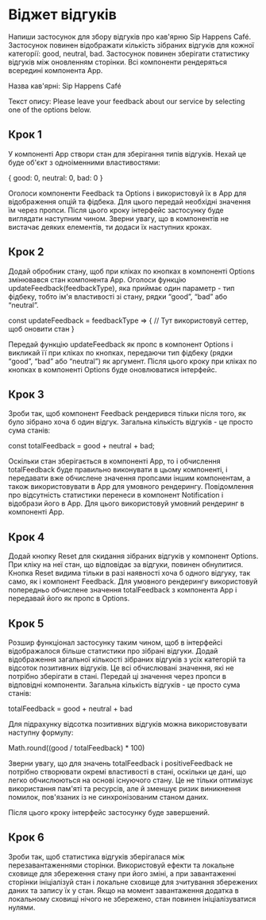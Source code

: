 # Віджет відгуків

Напиши застосунок для збору відгуків про кав'ярню Sip Happens Café. Застосунок
повинен відображати кількість зібраних відгуків для кожної категорії: good,
neutral, bad. Застосунок повинен зберігати статистику відгуків між оновленням
сторінки. Всі компоненти рендеряться всередині компонента App.

Назва кав'ярні: Sip Happens Café

Текст опису: Please leave your feedback about our service by selecting one of
the options below.

## Крок 1

У компоненті App створи стан для зберігання типів відгуків. Нехай це буде об'єкт
з одноіменними властивостями:

{ good: 0, neutral: 0, bad: 0 }

Оголоси компоненти Feedback та Options і використовуй їх в App для відображення
опцій та фідбека. Для цього передай необхідні значення їм через пропси. Після
цього кроку інтерфейс застосунку буде виглядати наступним чином. Зверни увагу,
що в компонентів не вистачає деяких елементів, ти додаси їх наступних кроках.

## Крок 2

Додай обробник стану, щоб при кліках по кнопках в компоненті Options змінювався
стан компонента App. Оголоси функцію updateFeedback(feedbackType), яка приймає
один параметр - тип фідбеку, тобто ім'я властивості зі стану, рядки “good”,
“bad” або “neutral”.

const updateFeedback = feedbackType => { // Тут використовуй сеттер, щоб оновити
стан }

Передай функцію updateFeedback як пропс в компонент Options і викликай її при
кліках по кнопках, передаючи тип фідбеку (рядки “good”, “bad” або “neutral”) як
аргумент. Після цього кроку при кліках по кнопках в компоненті Options буде
оновлюватися інтерфейс.

## Крок 3

Зроби так, щоб компонент Feedback рендерився тільки після того, як було зібрано
хоча б один відгук. Загальна кількість відгуків - це просто сума станів:

const totalFeedback = good + neutral + bad;

Оскільки стан зберігається в компоненті App, то і обчислення totalFeedback буде
правильно виконувати в цьому компоненті, і передавати вже обчислене значення
пропсами іншим компонентам, а також використовувати в App для умовного
рендерингу. Повідомлення про відсутність статистики перенеси в компонент
Notification і відобрази його в App. Для цього використовуй умовний рендеринг в
компоненті App.

## Крок 4

Додай кнопку Reset для скидання зібраних відгуків у компонент Options. При кліку
на неї стан, що відповідає за відгуки, повинен обнулитися. Кнопка Reset видима
тільки в разі наявності хоча б одного відгуку, так само, як і компонент
Feedback. Для умовного рендерингу використовуй попередньо обчислене значення
totalFeedback з компонента App і передавай його як пропс в Options.

## Крок 5

Розшир функціонал застосунку таким чином, щоб в інтерфейсі відображалося більше
статистики про зібрані відгуки. Додай відображення загальної кількості зібраних
відгуків з усіх категорій та відсоток позитивних відгуків. Це всі обчислювані
значення, які не потрібно зберігати в стані. Передай ці значення через пропси в
відповідні компоненти. Загальна кількість відгуків - це просто сума станів:

totalFeedback = good + neutral + bad

Для підрахунку відсотка позитивних відгуків можна використовувати наступну
формулу:

Math.round((good / totalFeedback) \* 100)

Зверни увагу, що для значень totalFeedback і positiveFeedback не потрібно
створювати окремі властивості в стані, оскільки це дані, що легко обчислюються
на основі існуючого стану. Це не тільки оптимізує використання пам'яті та
ресурсів, але й зменшує ризик виникнення помилок, пов'язаних із не
синхронізованим станом даних.

Після цього кроку інтерфейс застосунку буде завершений.

## Крок 6

Зроби так, щоб статистика відгуків зберігалася між перезавантаженнями сторінки.
Використовуй ефекти та локальне сховище для збереження стану при його зміні, а
при завантаженні сторінки ініціалізуй стан і локальне сховище для зчитування
збережених даних та запису їх у стан. Якщо на момент завантаження додатка в
локальному сховищі нічого не збережено, стан повинен ініціалізуватися нулями.

